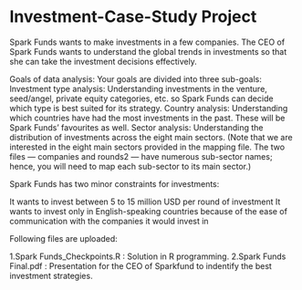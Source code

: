 # Investment-Case-Study Project
Spark Funds wants to make investments in a few companies. The CEO of Spark Funds wants to understand the global trends in investments so that she can take the investment decisions effectively.

Goals of data analysis: Your goals are divided into three sub-goals:
Investment type analysis: Understanding investments in the venture, seed/angel, private equity categories, etc. so Spark Funds can decide which type is best suited for its strategy.
Country analysis: Understanding which countries have had the most investments in the past. These will be Spark Funds’ favourites as well.
Sector analysis: Understanding the distribution of investments across the eight main sectors. (Note that we are interested in the eight main sectors provided in the mapping file. The two files — companies and rounds2 — have numerous sub-sector names; hence, you will need to map each sub-sector to its main sector.)

Spark Funds has two minor constraints for investments:

It wants to invest between 5 to 15 million USD per round of investment
It wants to invest only in English-speaking countries because of the ease of communication with the companies it would invest in

Following files are uploaded:

1.Spark Funds_Checkpoints.R : Solution in R programming.
2.Spark Funds Final.pdf : Presentation for the CEO of Sparkfund to indentify the best investment strategies.


